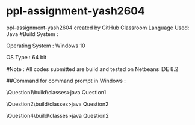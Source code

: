 # ppl-assignment-yash2604
ppl-assignment-yash2604 created by GitHub Classroom
Language Used: Java #Build System :

Operating System : Windows 10

OS Type : 64 bit

#Note : All codes submitted are build and tested on Netbeans IDE 8.2

##Command for command prompt in Windows :

\Question1\build\classes>java Question1

\Question2\build\classes>java Question2

\Question4\build\classes>java Question2

